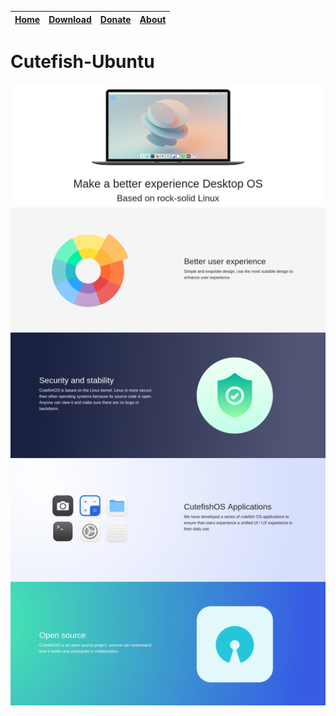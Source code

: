 | [Home](https://cutefish-ubuntu.github.io/cutefish-ubuntu/) | [Download](https://cutefish-ubuntu.github.io/cutefish-ubuntu/Download) | [Donate](https://cutefish-ubuntu.github.io/cutefish-ubuntu/Donate) | [About](https://cutefish-ubuntu.github.io/cutefish-ubuntu/About) | 
|--|--|--|--|

# Cutefish-Ubuntu

![enter image description here](https://raw.githubusercontent.com/cutefish-ubuntu/cutefish-ubuntu/main/img/full.png)
